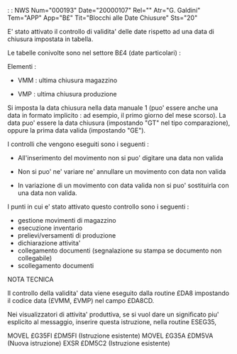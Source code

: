  :  : NWS Num="000193" Date="20000107" Rel="" Atr="G. Galdini" Tem="APP" App="B£" Tit="Blocchi alle Date Chiusure" Sts="20"

E' stato attivato il controllo di validita' delle date rispetto ad una data di chiusura impostata in tabella.

Le tabelle conivolte sono nel settore B£4 (date particolari) : 

Elementi : 

- VMM :  ultima chiusura magazzino

- VMP :  ultima chiusura produzione

Si imposta la data chiusura nella data manuale 1 (puo' essere anche una data in formato implicito : 
ad esempio, il primo giorno del mese scorso).
La data puo' essere la data chiusura (impostando "GT" nel tipo comparazione), oppure la prima data
valida (impostando "GE").

I controlli che vengono eseguiti sono i seguenti : 

- All'inserimento del movimento non si puo' digitare una data non valida

- Non si puo' ne' variare ne' annullare un movimento con data non valida

- In variazione di un movimento con data valida non si puo' sostituirla con una data non valida.

I punti in cui e' stato attivato questo controllo sono i seguenti : 

- gestione movimenti di magazzino
- esecuzione inventario
- prelievi/versamenti di produzione
- dichiarazione attivita'
- collegamento documenti (segnalazione su stampa se documento non collegabile)
- scollegamento documenti

NOTA TECNICA

Il controllo della validita' data viene eseguito dalla routine £DA8 impostando il codice data (£VMM, £VMP) nel campo £DA8CD.

Nei visualizzatori di attivita' produttiva, se si vuol dare un significato piu' esplicito al messaggio, inserire questa istruzione, nella routine ESEG35,

   MOVEL £G35FI £DM5FI (Istruzione esistente)
   MOVEL £G35A £DM5VA (Nuova istruzione)
   EXSR £DM5C2 (Istruzione esistente)



